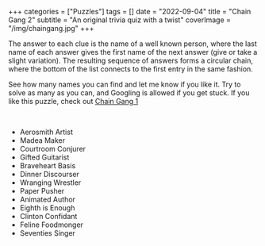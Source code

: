 +++
categories = ["Puzzles"]
tags = []
date = "2022-09-04"
title = "Chain Gang 2"
subtitle = "An original trivia quiz with a twist"
coverImage = "/img/chaingang.jpg"
+++

The answer to each clue is the name of a well known person, where the last name of each answer gives the first name of the next answer (give or take a slight variation). The resulting sequence of answers forms a circular chain, where the bottom of the list connects to the first entry in the same fashion.

<!--more-->

See how many names you can find and let me know if you like it. Try to solve as many as you can, and Googling is allowed if you get stuck. If you like this puzzle, check out <a href="https://mco.dev/chain-gang-1/">Chain Gang 1</a>

<br>

- Aerosmith Artist
- Madea Maker
- Courtroom Conjurer
- Gifted Guitarist
- Braveheart Basis
- Dinner Discourser
- Wranging Wrestler
- Paper Pusher
- Animated Author
- Eighth is Enough
- Clinton Confidant
- Feline Foodmonger
- Seventies Singer
